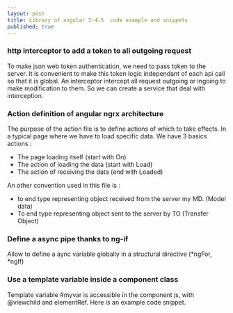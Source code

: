 ```yaml
---
layout: post
title: Library of angular 2-4-5  code example and snippets
published: true
---
```


### http interceptor to add a token to all outgoing request 

To make json web token authentication, we need to pass  token to the server. It is convenient to make this token logic independant of each api call so that it is global. An interceptor intercept all request outgoing or ingoing to make modification to them. So we can create a service that deal with interception. 

<script src="https://gist.github.com/sinsunsan/adba1f200f6a34165ae6b8ae8ab2e09f.js"></script>


### Action definition of angular ngrx architecture

The purpose of the action file is to define actions of which to take effects. 
In a typical page where we have to load specific data. We have 3 basics actions : 

* The page loading itself (start with On)
* The action of loading the data (start with Load)
* The action of receiving the data (end with Loaded)

An other convention used in this file is : 

* to end type representing object received from the server my MD. (Model data)
* To end type representing object sent to the server by TO (Transfer Object) 


<script src="https://gist.github.com/sinsunsan/d7ee9776e2b586d9b0a9f71f51b6a36e.js"></script>

### Define a async pipe thanks to ng-if

Allow to define a aync variable globally in a structural directive (*ngFor, *ngIf)

<script src="https://gist.github.com/sinsunsan/427696be90ba076437299b2f3bed0266.js"></script>


### Use a template variable inside a component class


Template variable #myvar is accessible in the component js, with @viewchild and elementRef. Here is an example code snippet.

<script src="https://gist.github.com/sinsunsan/3ac829ab31f93e83c19c0d67ba60b8ea.js"></script>